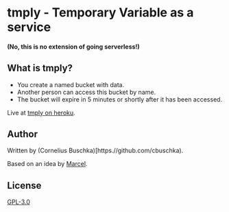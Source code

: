 # tmply - Temporary Variable as a service

#### (No, this is no extension of going serverless!)

## What is tmply?
* You create a named bucket with data.
* Another person can access this bucket by name.
* The bucket will expire in 5 minutes or shortly after it has been accessed.

Live at [tmply on heroku](https://tmply.herokuapp.com).

## Author
Written by (Cornelius Buschka)[https.//github.com/cbuschka).

Based on an idea by [Marcel](https://github.com/niesfisch).

## License

[GPL-3.0](LICENSE)
